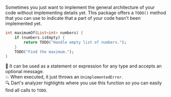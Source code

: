 Sometimes you just want to implement the general architecture of your code without implementing details yet.
This package offers a `TODO()` method that you can use to indicate that a part of your code hasn't been implemented yet.

```dart
int maximumOf(List<int> numbers) {
    if (numbers.isEmpty) {
        return TODO("Handle empty list of numbers.");
    }
    TODO("Find the maximum.");
}
```

🚧 It can be used as a statement or expression for any type and accepts an optional message.  
💥 When executed, it just throws an `UnimplementedError`.  
🔍 Dart's analyzer highlights where you use this function so you can easily find all calls to `TODO`.
